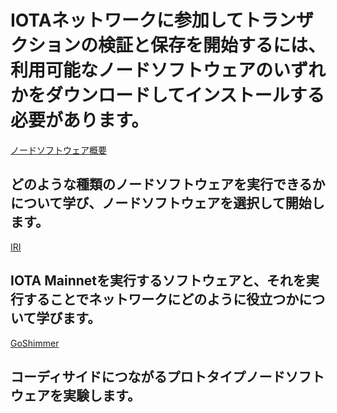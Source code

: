 # IOTAネットワークに参加してトランザクションの検証と保存を開始するには、利用可能なノードソフトウェアのいずれかをダウンロードしてインストールする必要があります。

[ノードソフトウェア概要](/0.1/introduction/overview.md)
## どのような種類のノードソフトウェアを実行できるかについて学び、ノードソフトウェアを選択して開始します。

[IRI](/0.1/iri/introduction/overview.md)
## IOTA Mainnetを実行するソフトウェアと、それを実行することでネットワークにどのように役立つかについて学びます。

[GoShimmer](/0.1/goshimmer/introduction/overview.md)
## コーディサイドにつながるプロトタイプノードソフトウェアを実験します。
